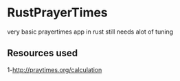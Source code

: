# RustPrayerTimes


very basic prayertimes app in rust still needs alot of tuning 


## Resources used

1-http://praytimes.org/calculation
